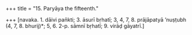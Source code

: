 +++
title = "15. Paryāya the fifteenth."

+++
[navaka. 1. dāivi pan̄kti; 3. āsurī bṛhatī; 3, 4, 7, 8. prājāpatyā ’nuṣṭubh (4, 7, 8. bhurij)*; 5, 6. 2-p. sāmnī bṛhatī; 9. virāḍ gāyatrī.]